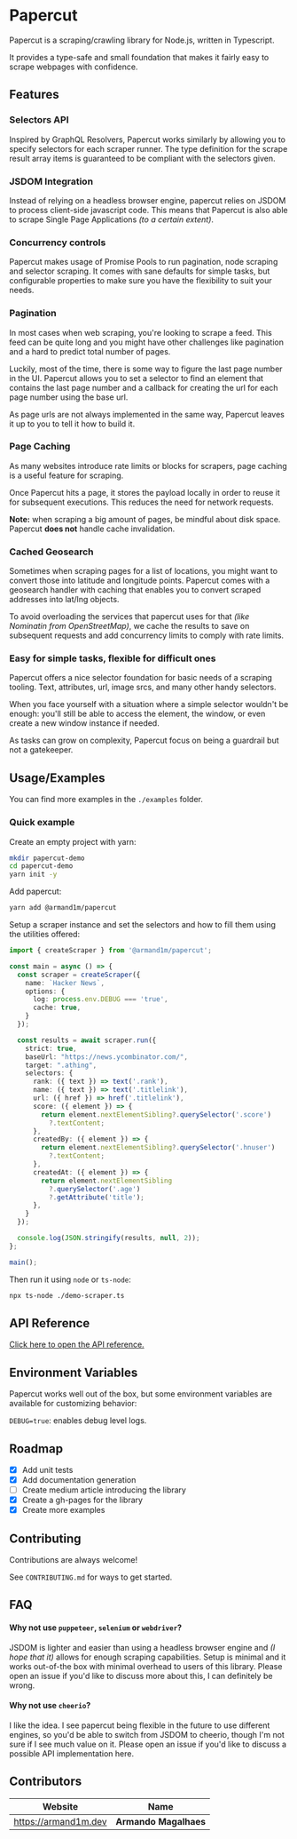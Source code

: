 # Papercut

Papercut is a scraping/crawling library for Node.js, written in Typescript.

It provides a type-safe and small foundation that makes it fairly easy to scrape webpages with confidence.

## Features

### Selectors API

Inspired by GraphQL Resolvers, Papercut works similarly by allowing you to specify selectors for each scraper runner.
The type definition for the scrape result array items is guaranteed to be compliant with the selectors given.

### JSDOM Integration

Instead of relying on a headless browser engine, papercut relies on JSDOM to process client-side javascript code. This means that Papercut is also able to scrape Single Page Applications *(to a certain extent)*.

### Concurrency controls

Papercut makes usage of Promise Pools to run pagination, node scraping and selector scraping. It comes with sane defaults for simple tasks, but configurable properties to make sure you have the flexibility to suit your needs.

### Pagination

In most cases when web scraping, you're looking to scrape a feed. This feed can be quite long and you might have other challenges like pagination and a hard to predict total number of pages.

Luckily, most of the time, there is some way to figure the last page number in the UI. Papercut allows you to set a selector to find an element that contains the last page number and a callback for creating the url for each page number using the base url.

As page urls are not always implemented in the same way, Papercut leaves it up to you to tell it how to build it.

### Page Caching

As many websites introduce rate limits or blocks for scrapers, page caching is a useful feature for scraping.

Once Papercut hits a page, it stores the payload locally in order to reuse it for subsequent executions. This reduces the need for network requests.

**Note:** when scraping a big amount of pages, be mindful about disk space. Papercut **does not** handle cache invalidation.

### Cached Geosearch

Sometimes when scraping pages for a list of locations, you might want to convert those into latitude and longitude points. Papercut comes with a geosearch handler with caching that enables you to convert scraped addresses into lat/lng objects.

To avoid overloading the services that papercut uses for that *(like Nominatin from OpenStreetMap)*, we cache the results to save on subsequent requests and add concurrency limits to comply with rate limits.

### Easy for simple tasks, flexible for difficult ones

Papercut offers a nice selector foundation for basic needs of a scraping tooling. Text, attributes, url, image srcs, and many other handy selectors.

When you face yourself with a situation where a simple selector wouldn't be enough: you'll still be able to access the element, the window, or even create a new window instance if needed.

As tasks can grow on complexity, Papercut focus on being a guardrail but not a gatekeeper.

## Usage/Examples

You can find more examples in the `./examples` folder.

### Quick example

Create an empty project with yarn:

```sh
mkdir papercut-demo
cd papercut-demo
yarn init -y
```

Add papercut:

```sh
yarn add @armand1m/papercut
```

Setup a scraper instance and set the selectors and how to fill them using the utilities offered:

```ts file=./examples/typescript/src/hacker-news/scraper.ts
import { createScraper } from '@armand1m/papercut';

const main = async () => {
  const scraper = createScraper({
    name: `Hacker News`,
    options: {
      log: process.env.DEBUG === 'true',
      cache: true,
    }
  });

  const results = await scraper.run({
    strict: true,
    baseUrl: "https://news.ycombinator.com/",
    target: ".athing",
    selectors: {
      rank: ({ text }) => text('.rank'),
      name: ({ text }) => text('.titlelink'),
      url: ({ href }) => href('.titlelink'),
      score: ({ element }) => {
        return element.nextElementSibling?.querySelector('.score')
          ?.textContent;
      },
      createdBy: ({ element }) => {
        return element.nextElementSibling?.querySelector('.hnuser')
          ?.textContent;
      },
      createdAt: ({ element }) => {
        return element.nextElementSibling
          ?.querySelector('.age')
          ?.getAttribute('title');
      },
    }
  });

  console.log(JSON.stringify(results, null, 2));
};

main();
```

Then run it using `node` or `ts-node`:

```sh
npx ts-node ./demo-scraper.ts
```

## API Reference

[Click here to open the API reference.](https://armand1m.github.io/papercut)

## Environment Variables

Papercut works well out of the box, but some environment variables are available for customizing behavior:

`DEBUG=true`: enables debug level logs.

## Roadmap

*   [x] Add unit tests
*   [x] Add documentation generation
*   [ ] Create medium article introducing the library
*   [x] Create a gh-pages for the library
*   [x] Create more examples

## Contributing

Contributions are always welcome!

See `CONTRIBUTING.md` for ways to get started.

## FAQ

#### Why not use `puppeteer`, `selenium` or `webdriver`?

JSDOM is lighter and easier than using a headless browser engine and *(I hope that it)* allows for enough scraping capabilities. Setup is minimal and it works out-of-the box with minimal overhead to users of this library. Please open an issue if you'd like to discuss more about this, I can definitely be wrong.

#### Why not use `cheerio`?

I like the idea. I see papercut being flexible in the future to use different engines, so you'd be able to switch from JSDOM to cheerio, though I'm not sure if I see much value on it. Please open an issue if you'd like to discuss a possible API implementation here.

## Contributors

| Website                | Name                  |
| ---------------------- | --------------------- |
| <https://armand1m.dev> | **Armando Magalhaes** |
